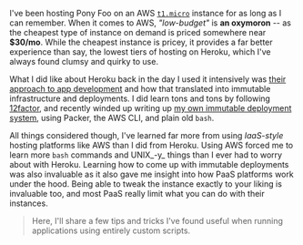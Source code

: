 I've been hosting Pony Foo on an AWS [`t1.micro`][1] instance for as long as I can remember. When it comes to AWS, _"low-budget"_ is **an oxymoron** -- as the cheapest type of instance on demand is priced somewhere near **$30/mo**. While the cheapest instance is pricey, it provides a far better experience than say, the lowest tiers of hosting on Heroku, which I've always found clumsy and quirky to use.

What I did like about Heroku back in the day I used it intensively was [their approach to app development][2] and how that translated into immutable infrastructure and deployments. I did learn tons and tons by following [12factor][2], and recently winded up writing up [my own immutable deployment system][3], using Packer, the AWS CLI, and plain old `bash`.

All things considered though, I've learned far more from using _IaaS-style_ hosting platforms like AWS than I did from Heroku. Using AWS forced me to learn more `bash` commands and UNIX\_-y\_ things than I ever had to worry about with Heroku. Learning how to come up with immutable deployments was also invaluable as it also gave me insight into how PaaS platforms work under the hood. Being able to tweak the instance exactly to your liking is invaluable too, and most PaaS really limit what you can do with their instances.

> Here, I'll share a few tips and tricks I've found useful when running applications using entirely custom scripts.

[1]: http://docs.aws.amazon.com/AWSEC2/latest/UserGuide/concepts_micro_instances.html
[2]: http://12factor.net/
[3]: /articles/leveraging-immutable-deployments
